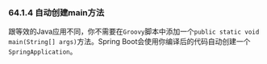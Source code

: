 ### 64.1.4 自动创建main方法

跟等效的Java应用不同，你不需要在`Groovy`脚本中添加一个`public static void main(String[] args)`方法。Spring Boot会使用你编译后的代码自动创建一个`SpringApplication`。
